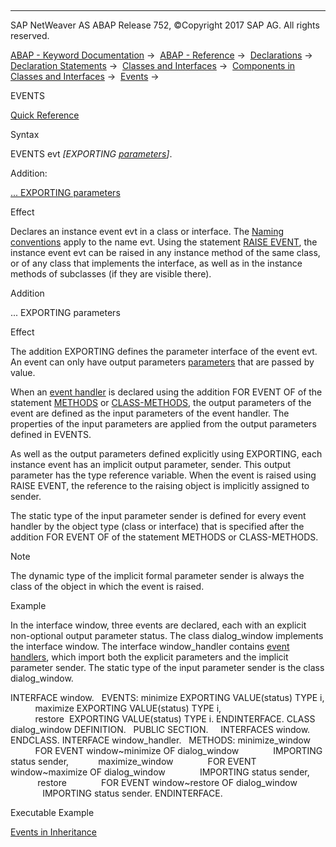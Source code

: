   

* * *

SAP NetWeaver AS ABAP Release 752, ©Copyright 2017 SAP AG. All rights reserved.

[ABAP - Keyword Documentation](javascript:call_link\('abenabap.htm'\)) →  [ABAP - Reference](javascript:call_link\('abenabap_reference.htm'\)) →  [Declarations](javascript:call_link\('abendeclarations.htm'\)) →  [Declaration Statements](javascript:call_link\('abenabap_declarations.htm'\)) →  [Classes and Interfaces](javascript:call_link\('abenclasses_and_interfaces.htm'\)) →  [Components in Classes and Interfaces](javascript:call_link\('abenclass_ifac_components.htm'\)) →  [Events](javascript:call_link\('abenevents.htm'\)) → 

EVENTS

[Quick Reference](javascript:call_link\('abapevents_shortref.htm'\))

Syntax

EVENTS evt *\[*EXPORTING [parameters](javascript:call_link\('abapevents_parameters.htm'\))*\]*.

Addition:

[... EXPORTING parameters](#!ABAP_ONE_ADD@1@)

Effect

Declares an instance event evt in a class or interface. The [Naming conventions](javascript:call_link\('abennaming_conventions.htm'\)) apply to the name evt. Using the statement [RAISE EVENT](javascript:call_link\('abapraise_event.htm'\)), the instance event evt can be raised in any instance method of the same class, or of any class that implements the interface, as well as in the instance methods of subclasses (if they are visible there).

Addition

... EXPORTING parameters

Effect

The addition EXPORTING defines the parameter interface of the event evt. An event can only have output parameters [parameters](javascript:call_link\('abapevents_parameters.htm'\)) that are passed by value.

When an [event handler](javascript:call_link\('abenevent_handler_glosry.htm'\) "Glossary Entry") is declared using the addition FOR EVENT OF of the statement [METHODS](javascript:call_link\('abapmethods_event_handler.htm'\)) or [CLASS-METHODS](javascript:call_link\('abapclass-methods_event_handler.htm'\)), the output parameters of the event are defined as the input parameters of the event handler. The properties of the input parameters are applied from the output parameters defined in EVENTS.

As well as the output parameters defined explicitly using EXPORTING, each instance event has an implicit output parameter, sender. This output parameter has the type reference variable. When the event is raised using RAISE EVENT, the reference to the raising object is implicitly assigned to sender.

The static type of the input parameter sender is defined for every event handler by the object type (class or interface) that is specified after the addition FOR EVENT OF of the statement METHODS or CLASS-METHODS.

Note

The dynamic type of the implicit formal parameter sender is always the class of the object in which the event is raised.

Example

In the interface window, three events are declared, each with an explicit non-optional output parameter status. The class dialog\_window implements the interface window. The interface window\_handler contains [event handlers](javascript:call_link\('abenevent_handler_glosry.htm'\) "Glossary Entry"), which import both the explicit parameters and the implicit parameter sender. The static type of the input parameter sender is the class dialog\_window.

INTERFACE window.
  EVENTS: minimize EXPORTING VALUE(status) TYPE i,
          maximize EXPORTING VALUE(status) TYPE i,
          restore  EXPORTING VALUE(status) TYPE i.
ENDINTERFACE.
CLASS dialog\_window DEFINITION.
  PUBLIC SECTION.
    INTERFACES window.
ENDCLASS.
INTERFACE window\_handler.
  METHODS: minimize\_window
             FOR EVENT window~minimize OF dialog\_window
             IMPORTING status sender,
           maximize\_window
             FOR EVENT window~maximize OF dialog\_window
             IMPORTING status sender,
           restore
             FOR EVENT window~restore OF dialog\_window
             IMPORTING status sender.
ENDINTERFACE.

Executable Example

[Events in Inheritance](javascript:call_link\('abenevent_inheritance_abexa.htm'\))